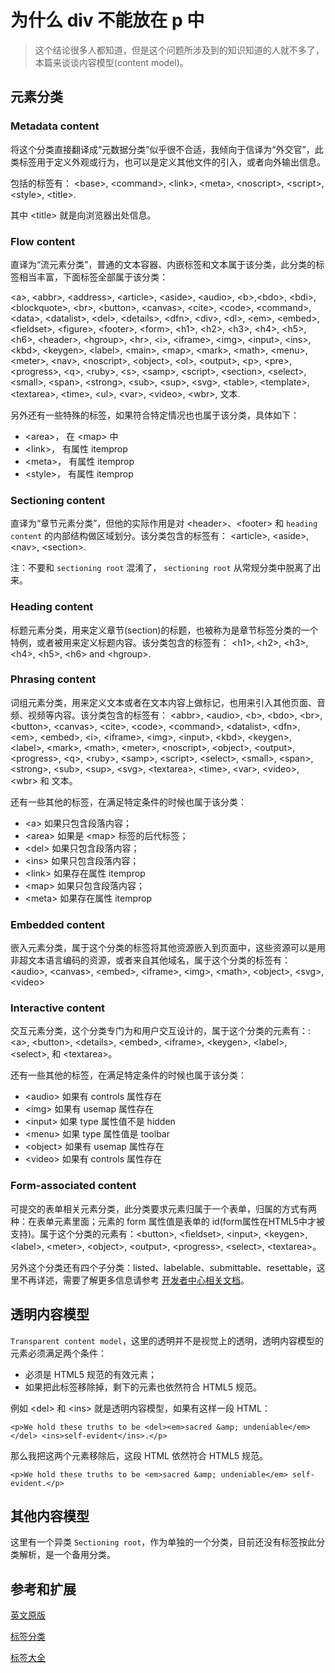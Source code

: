 # 为什么 div 不能放在 p 中

> 这个结论很多人都知道，但是这个问题所涉及到的知识知道的人就不多了，本篇来谈谈内容模型(content model)。

## 元素分类

### Metadata content

将这个分类直接翻译成“元数据分类”似乎很不合适，我倾向于信译为“外交官”，此类标签用于定义外观或行为，也可以是定义其他文件的引入，或者向外输出信息。

包括的标签有： &lt;base>, &lt;command>, &lt;link>, &lt;meta>, &lt;noscript>, &lt;script>, &lt;style>, &lt;title>.

其中 &lt;title> 就是向浏览器出处信息。

### Flow content

直译为“流元素分类”，普通的文本容器、内嵌标签和文本属于该分类，此分类的标签相当丰富，下面标签全部属于该分类：

 &lt;a>, &lt;abbr>, &lt;address>, &lt;article>, &lt;aside>, &lt;audio>, &lt;b>,&lt;bdo>, &lt;bdi>, &lt;blockquote>, &lt;br>, &lt;button>, &lt;canvas>, &lt;cite>, &lt;code>, &lt;command>, &lt;data>, &lt;datalist>, &lt;del>, &lt;details>, &lt;dfn>, &lt;div>, &lt;dl>, &lt;em>, &lt;embed>, &lt;fieldset>, &lt;figure>, &lt;footer>, &lt;form>, &lt;h1>, &lt;h2>, &lt;h3>, &lt;h4>, &lt;h5>, &lt;h6>, &lt;header>, &lt;hgroup>, &lt;hr>, &lt;i>, &lt;iframe>, &lt;img>, &lt;input>, &lt;ins>, &lt;kbd>, &lt;keygen>, &lt;label>, &lt;main>, &lt;map>, &lt;mark>, &lt;math>, &lt;menu>, &lt;meter>, &lt;nav>, &lt;noscript>, &lt;object>, &lt;ol>, &lt;output>, &lt;p>, &lt;pre>, &lt;progress>, &lt;q>, &lt;ruby>, &lt;s>, &lt;samp>, &lt;script>, &lt;section>, &lt;select>, &lt;small>, &lt;span>, &lt;strong>, &lt;sub>, &lt;sup>, &lt;svg>, &lt;table>, &lt;template>, &lt;textarea>, &lt;time>, &lt;ul>, &lt;var>, &lt;video>, &lt;wbr>, 文本.
 
另外还有一些特殊的标签，如果符合特定情况也也属于该分类，具体如下：

- &lt;area>， 在 &lt;map> 中
- &lt;link>， 有属性 itemprop
- &lt;meta>， 有属性 itemprop
- &lt;style>， 有属性 itemprop

### Sectioning content

直译为“章节元素分类”，但他的实际作用是对 &lt;header>、&lt;footer> 和 `heading content` 的内部结构做区域划分。该分类包含的标签有：
&lt;article>, &lt;aside>, &lt;nav>, &lt;section>. 

注：不要和 `sectioning root` 混淆了， `sectioning root` 从常规分类中脱离了出来。

### Heading content

标题元素分类，用来定义章节(section)的标题，也被称为是章节标签分类的一个特例，或者被用来定义标题内容。该分类包含的标签有： &lt;h1>, &lt;h2>, &lt;h3>, &lt;h4>, &lt;h5>, &lt;h6> and &lt;hgroup>.

### Phrasing content

词组元素分类，用来定义文本或者在文本内容上做标记，也用来引入其他页面、音频、视频等内容。该分类包含的标签有：
&lt;abbr>, &lt;audio>, &lt;b>, &lt;bdo>, &lt;br>, &lt;button>, &lt;canvas>, &lt;cite>, &lt;code>, &lt;command>, &lt;datalist>, &lt;dfn>, &lt;em>, &lt;embed>, &lt;i>, &lt;iframe>, &lt;img>, &lt;input>, &lt;kbd>, &lt;keygen>, &lt;label>, &lt;mark>, &lt;math>, &lt;meter>, &lt;noscript>, &lt;object>, &lt;output>, &lt;progress>, &lt;q>, &lt;ruby>, &lt;samp>, &lt;script>, &lt;select>, &lt;small>, &lt;span>, &lt;strong>, &lt;sub>, &lt;sup>, &lt;svg>, &lt;textarea>, &lt;time>, &lt;var>, &lt;video>, &lt;wbr> 和 文本。

还有一些其他的标签，在满足特定条件的时候也属于该分类：

- &lt;a> 如果只包含段落内容；
- &lt;area> 如果是 &lt;map> 标签的后代标签；
- &lt;del> 如果只包含段落内容；
- &lt;ins> 如果只包含段落内容；
- &lt;link> 如果存在属性 itemprop
- &lt;map> 如果只包含段落内容；
- &lt;meta> 如果存在属性 itemprop

### Embedded content

嵌入元素分类，属于这个分类的标签将其他资源嵌入到页面中，这些资源可以是用非超文本语言编码的资源，或者来自其他域名，属于这个分类的标签有： &lt;audio>, &lt;canvas>, &lt;embed>, &lt;iframe>, &lt;img>, &lt;math>, &lt;object>, &lt;svg>, &lt;video>

### Interactive content

交互元素分类，这个分类专门为和用户交互设计的，属于这个分类的元素有：: &lt;a>, &lt;button>, &lt;details>, &lt;embed>, &lt;iframe>, &lt;keygen>, &lt;label>, &lt;select>, 和 &lt;textarea>。

还有一些其他的标签，在满足特定条件的时候也属于该分类：

- &lt;audio> 如果有 controls 属性存在
- &lt;img> 如果有 usemap 属性存在
- &lt;input> 如果 type 属性值不是 hidden
- &lt;menu> 如果 type 属性值是 toolbar
- &lt;object> 如果有 usemap 属性存在
- &lt;video> 如果有 controls 属性存在

### Form-associated content

可提交的表单相关元素分类，此分类要求元素归属于一个表单，归属的方式有两种：在表单元素里面；元素的 form 属性值是表单的 id(form属性在HTML5中才被支持)。属于这个分类的元素有：&lt;button>, &lt;fieldset>, &lt;input>, &lt;keygen>, &lt;label>, &lt;meter>, &lt;object>, &lt;output>, &lt;progress>, &lt;select>, &lt;textarea>。

另外这个分类还有四个子分类：listed、labelable、submittable、resettable，这里不再详述，需要了解更多信息请参考 [开发者中心相关文档](https://developer.mozilla.org/zh-CN/docs/Web/Guide/HTML/Content_categories#Form-associated_content)。

## 透明内容模型

`Transparent content model`，这里的透明并不是视觉上的透明，透明内容模型的元素必须满足两个条件：
- 必须是 HTML5 规范的有效元素；
- 如果把此标签移除掉，剩下的元素也依然符合 HTML5 规范。

例如  &lt;del> 和 &lt;ins> 就是透明内容模型，如果有这样一段 HTML：

	<p>We hold these truths to be <del><em>sacred &amp; undeniable</em></del> <ins>self-evident</ins>.</p>

那么我把这两个元素移除后，这段 HTML 依然符合 HTML5 规范。

	<p>We hold these truths to be <em>sacred &amp; undeniable</em> self-evident.</p>

## 其他内容模型

这里有一个异类 `Sectioning root`，作为单独的一个分类，目前还没有标签按此分类解析，是一个备用分类。

## 参考和扩展

[英文原版](https://developer.mozilla.org/en-US/docs/Web/Guide/HTML/Content_categories)

[标签分类](https://developer.mozilla.org/zh-CN/docs/Web/Guide/HTML/Content_categories)

[标签大全](https://developer.mozilla.org/zh-CN/docs/Web/HTML/Element)
